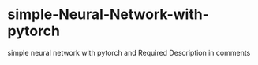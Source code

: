 # simple-Neural-Network-with-pytorch
simple neural network with pytorch and Required Description in comments
